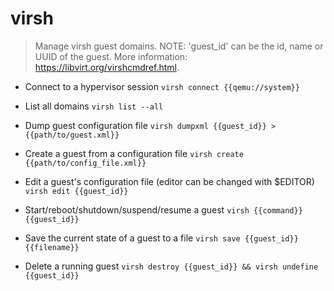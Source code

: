 # virsh
> Manage virsh guest domains.
> NOTE: 'guest_id' can be the id, name or UUID of the guest.
> More information: <https://libvirt.org/virshcmdref.html>.

- Connect to a hypervisor session
`virsh connect {{qemu://system}}`

- List all domains
`virsh list --all`

- Dump guest configuration file
`virsh dumpxml {{guest_id}} > {{path/to/guest.xml}}`

- Create a guest from a configuration file
`virsh create {{path/to/config_file.xml}}`

- Edit a guest's configuration file (editor can be changed with $EDITOR)
`virsh edit {{guest_id}}`

- Start/reboot/shutdown/suspend/resume a guest
`virsh {{command}} {{guest_id}}`

- Save the current state of a guest to a file
`virsh save {{guest_id}} {{filename}}`

- Delete a running guest
`virsh destroy {{guest_id}} && virsh undefine {{guest_id}}`

